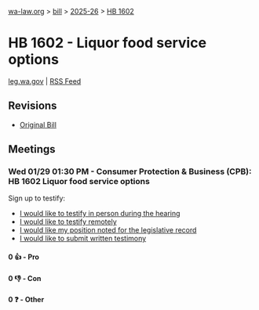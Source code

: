 [wa-law.org](/) > [bill](/bill/) > [2025-26](/bill/2025-26/) > [HB 1602](/bill/2025-26/hb/1602/)

# HB 1602 - Liquor food service options
[leg.wa.gov](https://app.leg.wa.gov/billsummary?BillNumber=1602&Year=2025&Initiative=false) | [RSS Feed](./rss.xml)

## Revisions
* [Original Bill](1/)

## Meetings
### Wed 01/29 01:30 PM - Consumer Protection & Business (CPB): HB 1602 Liquor food service options
Sign up to testify:
* [I would like to testify in person during the hearing](https://app.leg.wa.gov/csi/Testifier/Add?chamber=House&mId=32574&aId=162329&caId=25182&tId=1)
* [I would like to testify remotely](https://app.leg.wa.gov/csi/Testifier/Add?chamber=House&mId=32574&aId=162329&caId=25182&tId=2)
* [I would like my position noted for the legislative record](https://app.leg.wa.gov/csi/Testifier/Add?chamber=House&mId=32574&aId=162329&caId=25182&tId=3)
* [I would like to submit written testimony](https://app.leg.wa.gov/csi/Testifier/Add?chamber=House&mId=32574&aId=162329&caId=25182&tId=4)

#### 0 👍 - Pro

#### 0 👎 - Con

#### 0 ❓ - Other
